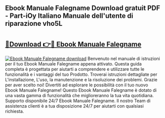 ## Ebook Manuale Falegname Download gratuit PDF - Part-iOy Italiano Manuale dell'utente di riparazione vho5L

# <h2><a href="http://dfblni.blite.top/?on=Ebook+Manuale+Falegname">🔗Download 👉🔴 Ebook Manuale Falegname</a></h2>

[![Ebook Manuale Falegname download](https://i.imgur.com/lujVjoI.png)](http://dfblni.blite.top/?on=Ebook+Manuale+Falegname)
Benvenuto nel manuale di istruzioni per il tuo Ebook Manuale Falegname appena attivato. Questa guida completa è progettata per aiutarti a comprendere e utilizzare tutte le funzionalità e i vantaggi del tuo Prodotto. Troverai istruzioni dettagliate per L'installazione, L'uso, la manutenzione e la risoluzione dei problemi. Grazie per aver scelto noi! Divertiti ad esplorare le possibilità con il tuo nuovo Ebook Manuale Falegname! Questo Ebook Manuale Falegname è dotato di una vasta gamma di funzionalità che miglioreranno la tua vita quotidiana. Supporto disponibile 24/7 Ebook Manuale Falegname. Il nostro Team di assistenza clienti è a tua disposizione 24/7 per aiutarti con qualsiasi richiesta.

